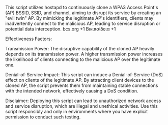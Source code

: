 This script utilizes hostapd to continuously clone a WPA3 Access Point's (AP) BSSID, SSID, and channel, aiming to disrupt its service by creating an "evil twin" AP. By mimicking the legitimate AP's identifiers, clients may inadvertently connect to the malicious AP, leading to service disruption or potential data interception.​
bcs.org
+1
Βικιπαίδεια
+1

Effectiveness Factors:

Transmission Power: The disruptive capability of the cloned AP heavily depends on its transmission power. A higher transmission power increases the likelihood of clients connecting to the malicious AP over the legitimate one.​

Denial-of-Service Impact: This script can induce a Denial-of-Service (DoS) effect on clients of the legitimate AP. By attracting client devices to the cloned AP, the script prevents them from maintaining stable connections with the intended network, effectively causing a DoS condition.​

Disclaimer: Deploying this script can lead to unauthorized network access and service disruption, which are illegal and unethical activities. Use this script responsibly and only in environments where you have explicit permission to conduct such testing.